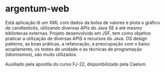 argentum-web
============

Está aplicação lê um XML com dados da bolsa de valores e plota o gráfico de candlesticks, utilizando diversas APIs do Java SE
e até mesmo bibliotecas externas.
Projeto desenvolvido em JSF, tem como objetivo praticar a utilização de diversas APIS e recursos do Java. OS design patterns, 
as boas práticas, a refatoração, a preocupação com o baixo acoplamento, os testes de unidade e as técnicas de programação 
(idiomismos), são muito utilizados.

Auxíliado pela apostila do curso FJ-22, disponibilizado pela Caelum.
